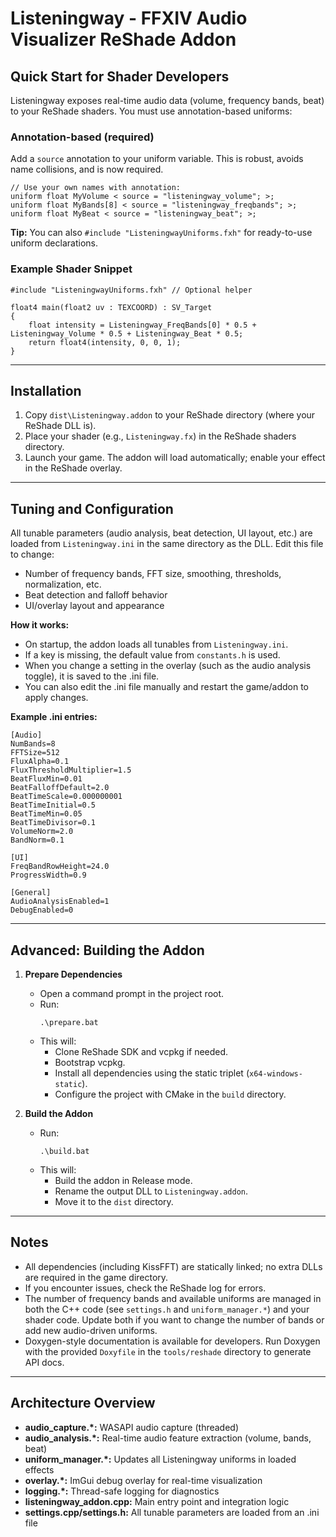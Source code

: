 # Listeningway - FFXIV Audio Visualizer ReShade Addon

## Quick Start for Shader Developers

Listeningway exposes real-time audio data (volume, frequency bands, beat) to your ReShade shaders. You must use annotation-based uniforms:

### Annotation-based (required)
Add a `source` annotation to your uniform variable. This is robust, avoids name collisions, and is now required.

```hlsl
// Use your own names with annotation:
uniform float MyVolume < source = "listeningway_volume"; >;
uniform float MyBands[8] < source = "listeningway_freqbands"; >;
uniform float MyBeat < source = "listeningway_beat"; >;
```

**Tip:** You can also `#include "ListeningwayUniforms.fxh"` for ready-to-use uniform declarations.

### Example Shader Snippet
```hlsl
#include "ListeningwayUniforms.fxh" // Optional helper

float4 main(float2 uv : TEXCOORD) : SV_Target
{
    float intensity = Listeningway_FreqBands[0] * 0.5 + Listeningway_Volume * 0.5 + Listeningway_Beat * 0.5;
    return float4(intensity, 0, 0, 1);
}
```

---

## Installation

1. Copy `dist\Listeningway.addon` to your ReShade directory (where your ReShade DLL is).
2. Place your shader (e.g., `Listeningway.fx`) in the ReShade shaders directory.
3. Launch your game. The addon will load automatically; enable your effect in the ReShade overlay.

---

## Tuning and Configuration

All tunable parameters (audio analysis, beat detection, UI layout, etc.) are loaded from `Listeningway.ini` in the same directory as the DLL. Edit this file to change:
- Number of frequency bands, FFT size, smoothing, thresholds, normalization, etc.
- Beat detection and falloff behavior
- UI/overlay layout and appearance

**How it works:**
- On startup, the addon loads all tunables from `Listeningway.ini`.
- If a key is missing, the default value from `constants.h` is used.
- When you change a setting in the overlay (such as the audio analysis toggle), it is saved to the .ini file.
- You can also edit the .ini file manually and restart the game/addon to apply changes.

**Example .ini entries:**
```
[Audio]
NumBands=8
FFTSize=512
FluxAlpha=0.1
FluxThresholdMultiplier=1.5
BeatFluxMin=0.01
BeatFalloffDefault=2.0
BeatTimeScale=0.000000001
BeatTimeInitial=0.5
BeatTimeMin=0.05
BeatTimeDivisor=0.1
VolumeNorm=2.0
BandNorm=0.1

[UI]
FreqBandRowHeight=24.0
ProgressWidth=0.9

[General]
AudioAnalysisEnabled=1
DebugEnabled=0
```

---

## Advanced: Building the Addon

1. **Prepare Dependencies**
   - Open a command prompt in the project root.
   - Run:
     ```
     .\prepare.bat
     ```
   - This will:
     - Clone ReShade SDK and vcpkg if needed.
     - Bootstrap vcpkg.
     - Install all dependencies using the static triplet (`x64-windows-static`).
     - Configure the project with CMake in the `build` directory.

2. **Build the Addon**
   - Run:
     ```
     .\build.bat
     ```
   - This will:
     - Build the addon in Release mode.
     - Rename the output DLL to `Listeningway.addon`.
     - Move it to the `dist` directory.

---

## Notes

- All dependencies (including KissFFT) are statically linked; no extra DLLs are required in the game directory.
- If you encounter issues, check the ReShade log for errors.
- The number of frequency bands and available uniforms are managed in both the C++ code (see `settings.h` and `uniform_manager.*`) and your shader code. Update both if you want to change the number of bands or add new audio-driven uniforms.
- Doxygen-style documentation is available for developers. Run Doxygen with the provided `Doxyfile` in the `tools/reshade` directory to generate API docs.

---

## Architecture Overview

- **audio_capture.*:** WASAPI audio capture (threaded)
- **audio_analysis.*:** Real-time audio feature extraction (volume, bands, beat)
- **uniform_manager.*:** Updates all Listeningway uniforms in loaded effects
- **overlay.*:** ImGui debug overlay for real-time visualization
- **logging.*:** Thread-safe logging for diagnostics
- **listeningway_addon.cpp:** Main entry point and integration logic
- **settings.cpp/settings.h:** All tunable parameters are loaded from an .ini file
